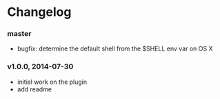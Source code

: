 # Changelog

### master
- bugfix: determine the default shell from the $SHELL env var on OS X

### v1.0.0, 2014-07-30
- initial work on the plugin
- add readme
